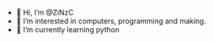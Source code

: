 - 👋 Hi, I’m @ZiNzC
- 👀 I’m interested in computers, programming and making.
- 🌱 I’m currently learning python

<!---
ZiNzC/ZiNzC is a ✨ special ✨ repository because its `README.md` (this file) appears on your GitHub profile.
You can click the Preview link to take a look at your changes.
--->
